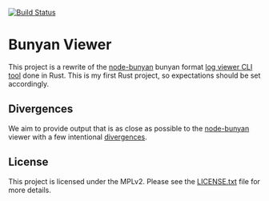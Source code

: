 [![Build Status](https://travis-ci.org/dekobon/bunyan-view.svg?branch=master)](https://travis-ci.org/dekobon/bunyan-view)

# Bunyan Viewer

This project is a rewrite of the [node-bunyan](https://github.com/trentm/node-bunyan/) bunyan format 
[log viewer CLI tool](https://github.com/trentm/node-bunyan/blob/master/bin/bunyan) done in Rust. 
This is my first Rust project, so expectations should be set accordingly.

## Divergences

We aim to provide output that is as close as possible to the [node-bunyan](https://github.com/trentm/node-bunyan/)
viewer with a few intentional [divergences](DIVERGENCES.md).

## License
This project is licensed under the MPLv2. Please see the [LICENSE.txt](/LICENSE.txt)
file for more details.